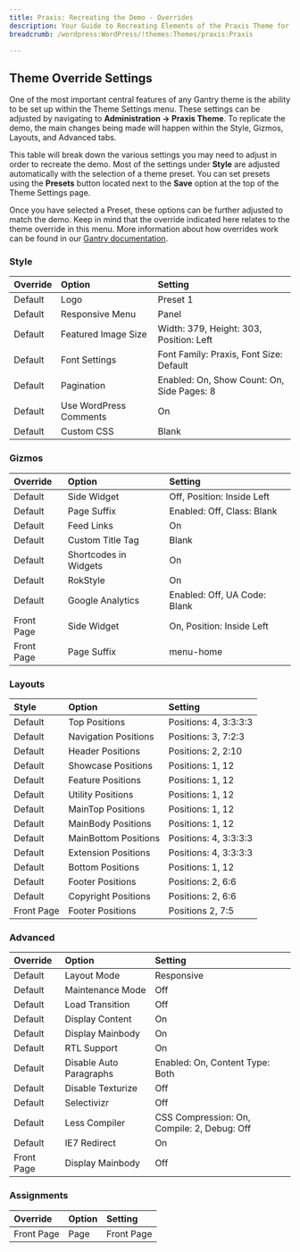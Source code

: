 ```yaml
---
title: Praxis: Recreating the Demo - Overrides
description: Your Guide to Recreating Elements of the Praxis Theme for WordPress
breadcrumb: /wordpress:WordPress/!themes:Themes/praxis:Praxis

---
```


Theme Override Settings
-----

One of the most important central features of any Gantry theme is the ability to be set up within the Theme Settings menu. These settings can be adjusted by navigating to **Administration -> Praxis Theme**. To replicate the demo, the main changes being made will happen within the Style, Gizmos, Layouts, and Advanced tabs.

This table will break down the various settings you may need to adjust in order to recreate the demo. Most of the settings under **Style** are adjusted automatically with the selection of a theme preset. You can set presets using the **Presets** button located next to the **Save** option at the top of the Theme Settings page.

Once you have selected a Preset, these options can be further adjusted to match the demo. Keep in mind that the override indicated here relates to the theme override in this menu. More information about how overrides work can be found in our [Gantry documentation][override].

### Style

| Override | Option                 | Setting                                    |  
| :------- | :--------------------- | :----------------------------------------- |  
| Default  | Logo                   | Preset 1                                   |  
| Default  | Responsive Menu        | Panel                                      |  
| Default  | Featured Image Size    | Width: 379, Height: 303, Position: Left    |  
| Default  | Font Settings          | Font Family: Praxis, Font Size: Default    |  
| Default  | Pagination             | Enabled: On, Show Count: On, Side Pages: 8 |  
| Default  | Use WordPress Comments | On                                         |  
| Default  | Custom CSS             | Blank                                      |  

### Gizmos

| Override   | Option                | Setting                      |  
| :--------- | :-------------------- | :--------------------------- |  
| Default    | Side Widget           | Off, Position: Inside Left   |  
| Default    | Page Suffix           | Enabled: Off, Class: Blank   |  
| Default    | Feed Links            | On                           |  
| Default    | Custom Title Tag      | Blank                        |  
| Default    | Shortcodes in Widgets | On                           |  
| Default    | RokStyle              | On                           |  
| Default    | Google Analytics      | Enabled: Off, UA Code: Blank |  
| Front Page | Side Widget           | On, Position: Inside Left    |  
| Front Page | Page Suffix           | menu-home                    |  

### Layouts

|   Style    |        Option        |        Setting        |
| :--------- | :------------------- | :-------------------- |
| Default    | Top Positions        | Positions: 4, 3:3:3:3 |
| Default    | Navigation Positions | Positions: 3, 7:2:3   |
| Default    | Header Positions     | Positions: 2, 2:10    |
| Default    | Showcase Positions   | Positions: 1, 12      |
| Default    | Feature Positions    | Positions: 1, 12      |
| Default    | Utility Positions    | Positions: 1, 12      |
| Default    | MainTop Positions    | Positions: 1, 12      |
| Default    | MainBody Positions   | Positions: 1, 12      |
| Default    | MainBottom Positions | Positions: 4, 3:3:3:3 |
| Default    | Extension Positions  | Positions: 4, 3:3:3:3 |
| Default    | Bottom Positions     | Positions: 1, 12      |
| Default    | Footer Positions     | Positions: 2, 6:6     |
| Default    | Copyright Positions  | Positions: 2, 6:6     |
| Front Page | Footer Positions     | Positions 2, 7:5      |

### Advanced

| Override   | Option                  | Setting                                     |  
| :--------- | :---------------------- | :------------------------------------------ |  
| Default    | Layout Mode             | Responsive                                  |  
| Default    | Maintenance Mode        | Off                                         |  
| Default    | Load Transition         | Off                                         |  
| Default    | Display Content         | On                                          |  
| Default    | Display Mainbody        | On                                          |  
| Default    | RTL Support             | On                                          |  
| Default    | Disable Auto Paragraphs | Enabled: On, Content Type: Both             |  
| Default    | Disable Texturize       | Off                                         |  
| Default    | Selectivizr             | Off                                         |  
| Default    | Less Compiler           | CSS Compression: On, Compile: 2, Debug: Off |  
| Default    | IE7 Redirect            | On                                          |  
| Front Page | Display Mainbody        | Off                                         |  


### Assignments

| Override   | Option | Setting    |  
| :--------- | :----- | :--------- |  
| Front Page | Page   | Front Page |  

[demo]: assets/Praxis2.jpeg
[menu]: ../../start/menu.md
[override]: http://docs.gantry.org/gantry4/configure